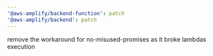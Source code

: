 ```yaml
---
'@aws-amplify/backend-function': patch
'@aws-amplify/backend': patch
---
```


remove the workaround for no-misused-promises as it broke lambdas execution

